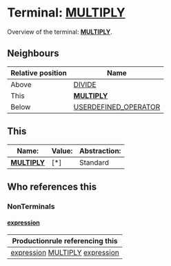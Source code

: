 # Terminal: **[MULTIPLY](./MULTIPLY.md)**

Overview of the terminal: **[MULTIPLY](./MULTIPLY.md)**.



## **Neighbours**

| Relative position | Name                                          |
| ----------------- | --------------------------------------------- |
| Above             | [DIVIDE](./DIVIDE.md) |
| This              | **[MULTIPLY](./MULTIPLY.md)** |
| Below             | [USERDEFINED_OPERATOR](./USERDEFINED_OPERATOR.md) |



## **This**

| Name:                                       | Value:          | Abstraction:    |
| ------------------------------------------- | --------------- | --------------- |
| **[MULTIPLY](./MULTIPLY.md)** | [*] | Standard |



## **Who references this**

### NonTerminals


#### [expression](./../Grammar/expression.md)

| Productionrule referencing this                      |
| ---------------------------------------------------- |
| [expression](./../Grammar/expression.md) [MULTIPLY](./MULTIPLY.md) [expression](./../Grammar/expression.md)  |



